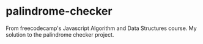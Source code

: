 # palindrome-checker
From freecodecamp's Javascript Algorithm and Data Structures course. My solution to the palindrome checker project.
